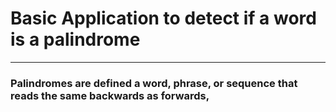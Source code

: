 # Basic Application to detect if a word is a palindrome
---
### Palindromes are defined a word, phrase, or sequence that reads the same backwards as forwards,